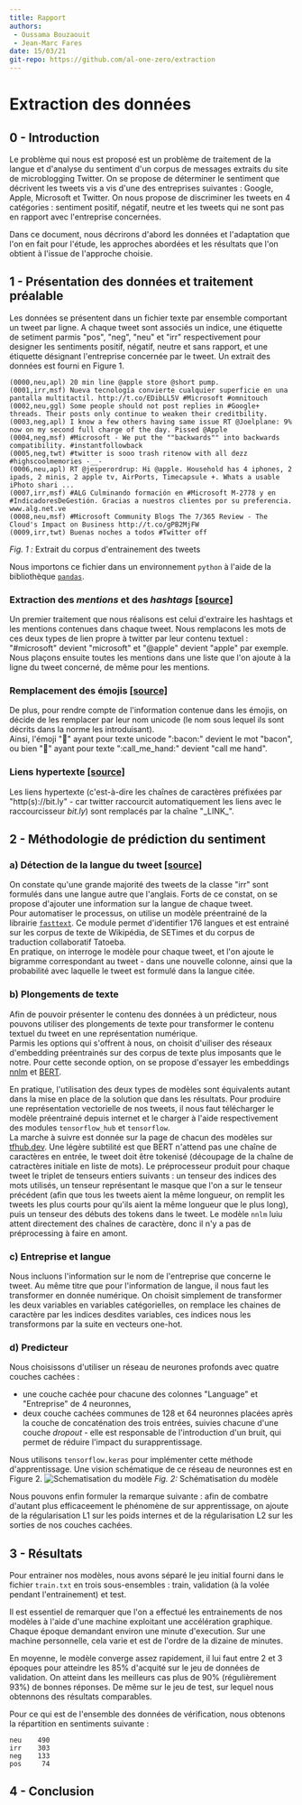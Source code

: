 ```yaml
---
title: Rapport
authors: 
 - Oussama Bouzaouit
 - Jean-Marc Fares
date: 15/03/21
git-repo: https://github.com/al-one-zero/extraction
---
```


Extraction des données
===

0 - Introduction
---
Le problème qui nous est proposé est un problème de traitement de la langue et d'analyse du sentiment d'un corpus de messages extraits du site de microblogging Twitter. On se propose de déterminer le sentiment que décrivent les tweets vis a vis d'une des entreprises suivantes : Google, Apple, Microsoft et Twitter.
On nous propose de discriminer les tweets en 4 catégories : sentiment positif, négatif, neutre et les tweets qui ne sont pas en rapport avec l'entreprise concernées.

Dans ce document, nous décrirons d'abord les données et l'adaptation que l'on en fait pour l'étude, les approches abordées et les résultats que l'on obtient à l'issue de l'approche choisie.

1 - Présentation des données et traitement préalable
---
Les données se présentent dans un fichier texte par ensemble comportant un tweet par ligne. A chaque tweet sont associés un indice, une étiquette de setiment parmis "pos", "neg", "neu" et "irr" respectivement pour designer les sentiments positif, négatif, neutre et sans rapport, et une étiquette désignant l'entreprise concernée par le tweet. Un extrait des données est fourni en Figure 1.

```
(0000,neu,apl) 20 min line @apple store @short pump.
(0001,irr,msf) Nueva tecnología convierte cualquier superficie en una pantalla multitactil. http://t.co/EDibLL5V #Microsoft #omnitouch
(0002,neu,ggl) Some people should not post replies in #Google+ threads. Their posts only continue to weaken their creditbility.
(0003,neg,apl) I know a few others having same issue RT @Joelplane: 9% now on my second full charge of the day. Pissed @Apple
(0004,neg,msf) #Microsoft - We put the ""backwards"" into backwards compatibility. #instantfollowback
(0005,neg,twt) #twitter is sooo trash ritenow with all dezz #highscoolmemories -__-
(0006,neu,apl) RT @jesperordrup: Hi @apple. Household has 4 iphones, 2 ipads, 2 minis, 2 apple tv, AirPorts, Timecapsule +. Whats a usable iPhoto shari ...
(0007,irr,msf) #ALG Culminando formación en #Microsoft M-2778 y en #IndicadoresDeGestión. Gracias a nuestros clientes por su preferencia. www.alg.net.ve
(0008,neu,msf) #Microsoft Community Blogs The 7/365 Review - The Cloud's Impact on Business http://t.co/gPB2MjFW
(0009,irr,twt) Buenas noches a todos #Twitter off
```
_Fig. 1 :_ Extrait du corpus d'entrainement des tweets

Nous importons ce fichier dans un environnement `python` à l'aide de la bibliothèque [`pandas`](http://pandas.pydata.org).

### Extraction des _mentions_ et des _hashtags_ [[source]](https://github.com/al-one-zero/extraction/blob/2b1308c63e731643da9f3b4c6b174716c13e6873/extraction/preprocessing.py#L54)

Un premier traitement que nous réalisons est celui d'extraire les hashtags et les mentions contenues dans chaque tweet. Nous remplacons les mots de ces deux types de lien propre à twitter par leur contenu textuel : "#microsoft" devient "microsoft" et "@apple" devient "apple" par exemple. Nous plaçons ensuite toutes les mentions dans une liste que l'on ajoute à la ligne du tweet concerné, de même pour les mentions.

### Remplacement des émojis [[source]](https://github.com/al-one-zero/extraction/blob/2b1308c63e731643da9f3b4c6b174716c13e6873/extraction/preprocessing.py#L31)

De plus, pour rendre compte de l'information contenue dans les émojis, on décide de les remplacer par leur nom unicode (le nom sous lequel ils sont décrits dans la norme les introduisant).  
Ainsi, l'émoji "🥓" ayant pour texte unicode "\:bacon:" devient le mot "bacon", ou bien "🤙" ayant pour texte  "\:call_me_hand:" devient "call me hand".

### Liens hypertexte [[source]](https://github.com/al-one-zero/extraction/blob/2b1308c63e731643da9f3b4c6b174716c13e6873/extraction/preprocessing.py#L20)

Les liens hypertexte (c'est-à-dire les chaînes de caractères préfixées par "http(s)://bit.ly" - car twitter raccourcit automatiquement les liens avec le raccourcisseur _bit.ly_) sont remplacés par la chaîne "\_LINK_".

## 2 - Méthodologie de prédiction du sentiment

### a) Détection de la langue du tweet [[source]](https://github.com/al-one-zero/extraction/blob/2b1308c63e731643da9f3b4c6b174716c13e6873/extraction/preprocessing.py#L87)

On constate qu'une grande majorité des tweets de la classe "irr" sont formulés dans une langue autre que l'anglais. Forts de ce constat, on se propose d'ajouter une information sur la langue de chaque tweet.  
Pour automatiser le processus, on utilise un modèle préentrainé de la librairie [`fasttext`](https://fasttext.cc/docs/en/language-identification.html). Ce module permet d'identifier 176 langues et est entrainé sur les corpus de texte de Wikipédia, de SETimes et du corpus de traduction collaboratif Tatoeba.  
En pratique, on interroge le modèle pour chaque tweet, et l'on ajoute le bigramme correspondant au tweet - dans une nouvelle colonne, ainsi que la probabilité avec laquelle le tweet est formulé dans la langue citée.

### b) Plongements de texte

Afin de pouvoir présenter le contenu des données à un prédicteur, nous pouvons utiliser des plongements de texte pour transformer le contenu textuel du tweet en une représentation numérique.  
Parmis les options qui s'offrent à nous, on choisit d'uiliser des réseaux d'embedding préentrainés sur des corpus de texte plus imposants que le notre. Pour cette seconde option, on se propose d'essayer les embeddings [nnlm](https://tfhub.dev/google/nnlm-en-dim128/2) et [BERT](https://tfhub.dev/tensorflow/bert_en_uncased_L-12_H-768_A-12/3).

En pratique, l'utilisation des deux types de modèles sont équivalents autant dans la mise en place de la solution que dans les résultats.
Pour produire une représentation vectorielle de nos tweets, il nous faut télécharger le modèle préentrainé depuis internet et le charger à l'aide respectivement des modules `tensorflow_hub` et `tensorflow`.  
La marche à suivre est donnée sur la page de chacun des modèles sur [tfhub.dev](https://tfhub.dev). Une légère subtilité est que BERT n'attend pas une chaîne de caractères en entrée, le tweet doit être tokenisé (découpage de la chaîne de catractères initiale en liste de mots). Le préprocesseur produit pour chaque tweet le triplet de tenseurs entiers suivants : un tenseur des indices des mots utilisés, un tenseur représentant le masque que l'on a sur le tenseur précédent (afin que tous les tweets aient la même longueur, on remplit les tweets les plus courts pour qu'ils aient la même longueur que le plus long), puis un tenseur des débuts des tokens dans le tweet. Le modèle `nnlm` luiu attent directement des chaînes de caractère, donc il n'y a pas de préprocessing à faire en amont.  

### c) Entreprise et langue

Nous incluons l'information sur le nom de l'entreprise que concerne le tweet. Au même titre que pour l'information de langue, il nous faut les transformer en donnée numérique. On choisit simplement de transformer les deux variables en variables catégorielles, on remplace les chaines de caractère par les indices desdites variables, ces indices nous les transformons par la suite en vecteurs one-hot.  

### d) Predicteur

Nous choisissons d'utiliser un réseau de neurones profonds avec quatre couches cachées :
  - une couche cachée pour chacune des colonnes "Language" et "Entreprise" de 4 neuronnes,
  - deux couche cachées communes de 128 et 64 neuronnes placées après la couche de concaténation des trois entrées, suivies chacune d'une couche _dropout_ - elle est responsable de l'introduction d'un bruit, qui permet de réduire l'impact du surapprentissage.  

Nous utilisons `tensorflow.keras` pour implémenter cette méthode d'apprentissage. Une vision schématique de ce réseau de neuronnes est en Figure 2.
![Schematisation du modèle](https://i.imgur.com/ADB8Dfs.png)
_Fig. 2:_ Schématisation du modèle


Nous pouvons enfin formuler la remarque suivante : afin de combatre d'autant plus efficaceement le phénomène de sur apprentissage, on ajoute de la régularisation L1 sur les poids internes et de la régularisation L2 sur les sorties de nos couches cachées.

## 3 - Résultats

Pour entrainer nos modèles, nous avons séparé le jeu initial fourni dans le fichier `train.txt` en trois sous-ensembles : train, validation (à la volée pendant l'entrainement) et test.  

Il est essentiel de remarquer que l'on a effectué les entrainements de nos modèles à l'aide d'une machine exploitant une accélération graphique. Chaque époque demandant environ une minute d'execution. Sur une machine personnelle, cela varie et est de l'ordre de la dizaine de minutes.  

En moyenne, le modèle converge assez rapidement, il lui faut entre 2 et 3 époques pour atteindre les 85% d'acquité sur le jeu de données de validation. On atteint dans les meilleurs cas plus de 90% (régulièrement 93%) de bonnes réponses.
De même sur le jeu de test, sur lequel nous obtennons des résultats comparables.  

Pour ce qui est de l'ensemble des données de vérification, nous obtenons la répartition en sentiments suivante : 
```
neu    490
irr    303
neg    133
pos     74
```

## 4 - Conclusion

